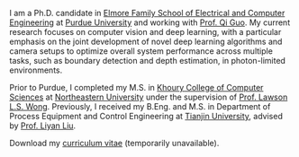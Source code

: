 I am a Ph.D. candidate in [Elmore Family School of Electrical and Computer Engineering](https://engineering.purdue.edu/ECE) at [Purdue University](https://www.purdue.edu) and working with [Prof. Qi Guo](https://www.qiguo.org/pi). My current research focuses on computer vision and deep learning, with a particular emphasis on the joint development of novel deep learning algorithms and camera setups to optimize overall system performance across multiple tasks, such as boundary detection and depth estimation, in photon-limited environments.

Prior to Purdue, I completed my M.S. in [Khoury College of Computer Sciences](https://www.khoury.northeastern.edu/) at [Northeastern University](https://www.northeastern.edu) under the supervision of [Prof. Lawson L.S. Wong](http://www.ccs.neu.edu/home/lsw/). Previously, I received my B.Eng. and M.S. in Department of Process Equipment and Control Engineering at [Tianjin University](http://www.tju.edu.cn), advised by [Prof. Liyan Liu](http://chemeng.tju.edu.cn/cn/szdw?type=detail&id=52).

<i class="fa-solid fa-fw fa-file"></i> Download my <a href="#" onclick="showNotice('CV'); return false;">curriculum vitae</a> (temporarily unavailable).
<div id="CV" class="notice--info" markdown="1" style="display: none;">
#### Heads up!
The curriculum vitae is temporarily unavailable. I will update it ASAP.
</div>